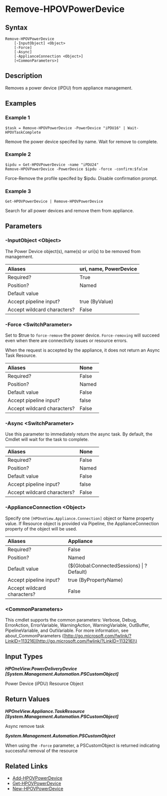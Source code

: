 ﻿---
description: Remove power device (iPDU)
---

# Remove-HPOVPowerDevice

## Syntax

```text
Remove-HPOVPowerDevice
    [-InputObject] <Object>
    [-Force]
    [-Async]
    [-ApplianceConnection <Object>]
    [<CommonParameters>]
```

## Description

Removes a power device (iPDU) from appliance management.

## Examples

###  Example 1 

```text
$task = Remove-HPOVPowerDevice -PowerDevice "iPDU16" | Wait-HPOVTaskComplete
```

Remove the power device specifed by name. Wait for remove to complete.

###  Example 2 

```text
$ipdu = Get-HPOVPowerDevice -name "iPDU24"
Remove-HPOVPowerDevice -PowerDevice $ipdu -force -confirm:$false
```

Force-Remove the profile specifed by $ipdu. Disable confirmation prompt.

###  Example 3 

```text
Get-HPOVPowerDevice | Remove-HPOVPowerDevice
```

Search for all power devices and remove them from appliance.

## Parameters

### -InputObject &lt;Object&gt;

The Power Device object(s), name(s) or uri(s) to be removed from management.

| Aliases | uri, name, PowerDevice |
| :--- | :--- |
| Required? | True |
| Position? | Named |
| Default value |  |
| Accept pipeline input? | true (ByValue) |
| Accept wildcard characters? | False |

### -Force &lt;SwitchParameter&gt;

Set to $true to `force-remove` the power device.  `Force-removing` will succeed even when there are connectivity issues or resource errors.

When the request is accepted by the appliance, it does not return an Async Task Resource.

| Aliases | None |
| :--- | :--- |
| Required? | False |
| Position? | Named |
| Default value | False |
| Accept pipeline input? | false |
| Accept wildcard characters? | False |

### -Async &lt;SwitchParameter&gt;

Use this parameter to immediately return the async task.  By default, the Cmdlet will wait for the task to complete.

| Aliases | None |
| :--- | :--- |
| Required? | False |
| Position? | Named |
| Default value | False |
| Accept pipeline input? | false |
| Accept wildcard characters? | False |

### -ApplianceConnection &lt;Object&gt;

Specify one `[HPOneView.Appliance.Connection]` object or Name property value. If Resource object is provided via Pipeline, the ApplianceConnection property of the object will be used.

| Aliases | Appliance |
| :--- | :--- |
| Required? | False |
| Position? | Named |
| Default value | (${Global:ConnectedSessions} &vert; ? Default) |
| Accept pipeline input? | true (ByPropertyName) |
| Accept wildcard characters? | False |

### &lt;CommonParameters&gt;

This cmdlet supports the common parameters: Verbose, Debug, ErrorAction, ErrorVariable, WarningAction, WarningVariable, OutBuffer, PipelineVariable, and OutVariable. For more information, see about\_CommonParameters \([http://go.microsoft.com/fwlink/?LinkID=113216](http://go.microsoft.com/fwlink/?LinkID=113216)\)

## Input Types

_**HPOneView.PowerDeliveryDevice [System.Management.Automation.PSCustomObject]**_

Power Device (iPDU) Resource Object

## Return Values

_**HPOneView.Appliance.TaskResource [System.Management.Automation.PSCustomObject]**_

Async remove task

_**System.Management.Automation.PSCustomObject**_

When using the `-Force` parameter, a PSCustomObject is returned indicating successful removal of the resource

## Related Links

* [Add-HPOVPowerDevice](add-hpovpowerdevice.md)
* [Get-HPOVPowerDevice](get-hpovpowerdevice.md)
* [New-HPOVPowerDevice](new-hpovpowerdevice.md)
